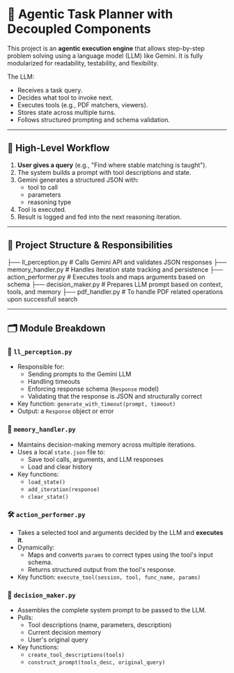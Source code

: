 # 🤖 Agentic Task Planner with Decoupled Components

This project is an **agentic execution engine** that allows step-by-step problem solving using a language model (LLM) like Gemini. It is fully modularized for readability, testability, and flexibility.

The LLM:
- Receives a task query.
- Decides what tool to invoke next.
- Executes tools (e.g., PDF matchers, viewers).
- Stores state across multiple turns.
- Follows structured prompting and schema validation.

---

## 🧠 High-Level Workflow

1. **User gives a query** (e.g., "Find where stable matching is taught").
2. The system builds a prompt with tool descriptions and state.
3. Gemini generates a structured JSON with:
   - tool to call
   - parameters
   - reasoning type
4. Tool is executed.
5. Result is logged and fed into the next reasoning iteration.

---

## 🧩 Project Structure & Responsibilities

├── ll_perception.py # Calls Gemini API and validates JSON responses 
├── memory_handler.py # Handles iteration state tracking and persistence 
├── action_performer.py # Executes tools and maps arguments based on schema 
├── decision_maker.py # Prepares LLM prompt based on context, tools, and memory
├── pdf_handler.py # To handle PDF related operations upon successfull search


---

## 🗂 Module Breakdown

### 📍 `ll_perception.py`
- Responsible for:
  - Sending prompts to the Gemini LLM
  - Handling timeouts
  - Enforcing response schema (`Response` model)
  - Validating that the response is JSON and structurally correct
- Key function: `generate_with_timeout(prompt, timeout)`
- Output: a `Response` object or error

### 🧠 `memory_handler.py`
- Maintains decision-making memory across multiple iterations.
- Uses a local `state.json` file to:
  - Save tool calls, arguments, and LLM responses
  - Load and clear history
- Key functions:
  - `load_state()`
  - `add_iteration(response)`
  - `clear_state()`

### 🛠 `action_performer.py`
- Takes a selected tool and arguments decided by the LLM and **executes it**.
- Dynamically:
  - Maps and converts `params` to correct types using the tool's input schema.
  - Returns structured output from the tool's response.
- Key function: `execute_tool(session, tool, func_name, params)`

### 🤖 `decision_maker.py`
- Assembles the complete system prompt to be passed to the LLM.
- Pulls:
  - Tool descriptions (name, parameters, description)
  - Current decision memory
  - User's original query
- Key functions:
  - `create_tool_descriptions(tools)`
  - `construct_prompt(tools_desc, original_query)`